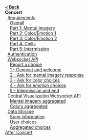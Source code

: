 [**< Back**](Home)  
**Concert**  
&nbsp;&nbsp;[Requirements](#requirements)  
&nbsp;&nbsp;&nbsp;&nbsp;[Overall](#overall)  
&nbsp;&nbsp;&nbsp;&nbsp;[Part 1: Mental Imagery](#part-1-mental-imagery)  
&nbsp;&nbsp;&nbsp;&nbsp;[Part 2: Color/Emotion 1](#part-2-coloremotion---app-only)  
&nbsp;&nbsp;&nbsp;&nbsp;[Part 3: Color/Emotion 2](#part-3-coloremotion---app--central-visualization)  
&nbsp;&nbsp;&nbsp;&nbsp;[Part 4: Chills](#part-4-chills)  
&nbsp;&nbsp;&nbsp;&nbsp;[Part 5: Intermission](#part-5-intermission)  
&nbsp;&nbsp;[Authentication](#authentication)  
&nbsp;&nbsp;[Websocket API](#websocket-api)  
&nbsp;&nbsp;&nbsp;&nbsp;[Report a choice](#report-a-choice)  
&nbsp;&nbsp;&nbsp;&nbsp;[1 - Connect and welcome](#1---connect-and-welcome)  
&nbsp;&nbsp;&nbsp;&nbsp;[2 - Ask for mental imagery response](#2---ask-for-mental-imagery-response)  
&nbsp;&nbsp;&nbsp;&nbsp;[3 - Ask for color choices](#3---ask-for-color-choices)  
&nbsp;&nbsp;&nbsp;&nbsp;[4 - Ask for emotion choices](#4---ask-for-emotion-choices)  
&nbsp;&nbsp;&nbsp;&nbsp;[5 - Intermission and end](#5---intermission-and-end)  
&nbsp;&nbsp;[Central Visualization Websocket API](#central-visualization-websocket-api)  
&nbsp;&nbsp;&nbsp;&nbsp;[Mental imagery aggregated](#mental-imagery-aggregated)  
&nbsp;&nbsp;&nbsp;&nbsp;[Colors aggregated](#colors-aggregated)  
&nbsp;&nbsp;[Data Storage](#data-storage)  
&nbsp;&nbsp;&nbsp;&nbsp;[Song information](#song-information)  
&nbsp;&nbsp;&nbsp;&nbsp;[User choices](#user-choices)  
&nbsp;&nbsp;&nbsp;&nbsp;[Aggregated choices](#aggregated-choices)  
[After Concert](After-Concert)  
